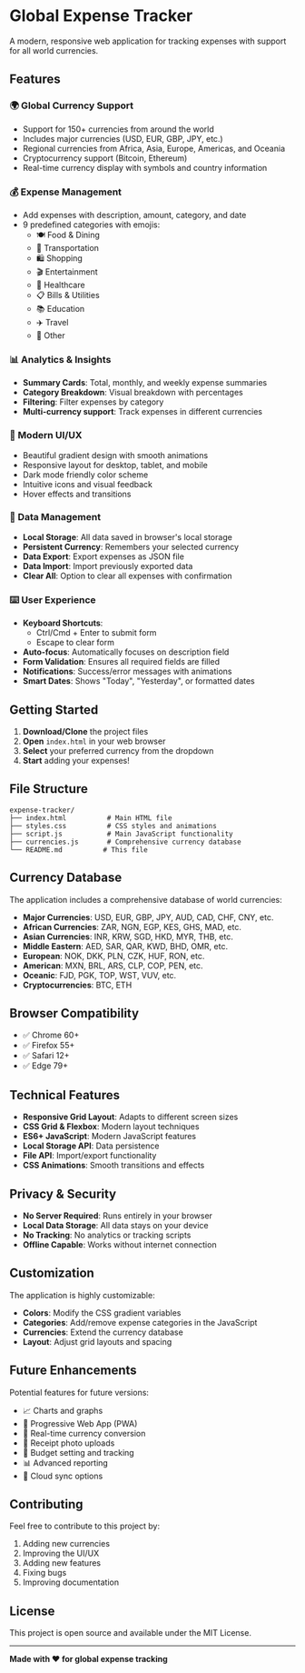 # Global Expense Tracker

A modern, responsive web application for tracking expenses with support for all world currencies.

## Features

### 🌍 Global Currency Support
- Support for 150+ currencies from around the world
- Includes major currencies (USD, EUR, GBP, JPY, etc.)
- Regional currencies from Africa, Asia, Europe, Americas, and Oceania
- Cryptocurrency support (Bitcoin, Ethereum)
- Real-time currency display with symbols and country information

### 💰 Expense Management
- Add expenses with description, amount, category, and date
- 9 predefined categories with emojis:
  - 🍽️ Food & Dining
  - 🚗 Transportation
  - 🛍️ Shopping
  - 🎬 Entertainment
  - 🏥 Healthcare
  - 📋 Bills & Utilities
  - 📚 Education
  - ✈️ Travel
  - 📌 Other

### 📊 Analytics & Insights
- **Summary Cards**: Total, monthly, and weekly expense summaries
- **Category Breakdown**: Visual breakdown with percentages
- **Filtering**: Filter expenses by category
- **Multi-currency support**: Track expenses in different currencies

### 🎨 Modern UI/UX
- Beautiful gradient design with smooth animations
- Responsive layout for desktop, tablet, and mobile
- Dark mode friendly color scheme
- Intuitive icons and visual feedback
- Hover effects and transitions

### 💾 Data Management
- **Local Storage**: All data saved in browser's local storage
- **Persistent Currency**: Remembers your selected currency
- **Data Export**: Export expenses as JSON file
- **Data Import**: Import previously exported data
- **Clear All**: Option to clear all expenses with confirmation

### ⌨️ User Experience
- **Keyboard Shortcuts**: 
  - Ctrl/Cmd + Enter to submit form
  - Escape to clear form
- **Auto-focus**: Automatically focuses on description field
- **Form Validation**: Ensures all required fields are filled
- **Notifications**: Success/error messages with animations
- **Smart Dates**: Shows "Today", "Yesterday", or formatted dates

## Getting Started

1. **Download/Clone** the project files
2. **Open** `index.html` in your web browser
3. **Select** your preferred currency from the dropdown
4. **Start** adding your expenses!

## File Structure

```
expense-tracker/
├── index.html          # Main HTML file
├── styles.css          # CSS styles and animations
├── script.js           # Main JavaScript functionality
├── currencies.js       # Comprehensive currency database
└── README.md          # This file
```

## Currency Database

The application includes a comprehensive database of world currencies:

- **Major Currencies**: USD, EUR, GBP, JPY, AUD, CAD, CHF, CNY, etc.
- **African Currencies**: ZAR, NGN, EGP, KES, GHS, MAD, etc.
- **Asian Currencies**: INR, KRW, SGD, HKD, MYR, THB, etc.
- **Middle Eastern**: AED, SAR, QAR, KWD, BHD, OMR, etc.
- **European**: NOK, DKK, PLN, CZK, HUF, RON, etc.
- **American**: MXN, BRL, ARS, CLP, COP, PEN, etc.
- **Oceanic**: FJD, PGK, TOP, WST, VUV, etc.
- **Cryptocurrencies**: BTC, ETH

## Browser Compatibility

- ✅ Chrome 60+
- ✅ Firefox 55+
- ✅ Safari 12+
- ✅ Edge 79+

## Technical Features

- **Responsive Grid Layout**: Adapts to different screen sizes
- **CSS Grid & Flexbox**: Modern layout techniques
- **ES6+ JavaScript**: Modern JavaScript features
- **Local Storage API**: Data persistence
- **File API**: Import/export functionality
- **CSS Animations**: Smooth transitions and effects

## Privacy & Security

- **No Server Required**: Runs entirely in your browser
- **Local Data Storage**: All data stays on your device
- **No Tracking**: No analytics or tracking scripts
- **Offline Capable**: Works without internet connection

## Customization

The application is highly customizable:

- **Colors**: Modify the CSS gradient variables
- **Categories**: Add/remove expense categories in the JavaScript
- **Currencies**: Extend the currency database
- **Layout**: Adjust grid layouts and spacing

## Future Enhancements

Potential features for future versions:

- 📈 Charts and graphs
- 📱 Progressive Web App (PWA)
- 🔄 Real-time currency conversion
- 📸 Receipt photo uploads
- 🎯 Budget setting and tracking
- 📊 Advanced reporting
- 🔗 Cloud sync options

## Contributing

Feel free to contribute to this project by:

1. Adding new currencies
2. Improving the UI/UX
3. Adding new features
4. Fixing bugs
5. Improving documentation

## License

This project is open source and available under the MIT License.

---

**Made with ❤️ for global expense tracking**
